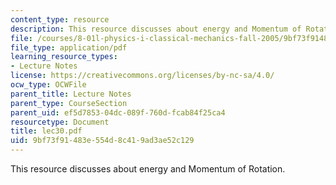 ```yaml
---
content_type: resource
description: This resource discusses about energy and Momentum of Rotation.
file: /courses/8-01l-physics-i-classical-mechanics-fall-2005/9bf73f91483e554d8c419ad3ae52c129_lec30.pdf
file_type: application/pdf
learning_resource_types:
- Lecture Notes
license: https://creativecommons.org/licenses/by-nc-sa/4.0/
ocw_type: OCWFile
parent_title: Lecture Notes
parent_type: CourseSection
parent_uid: ef5d7853-04dc-089f-760d-fcab84f25ca4
resourcetype: Document
title: lec30.pdf
uid: 9bf73f91-483e-554d-8c41-9ad3ae52c129
---
```

This resource discusses about energy and Momentum of Rotation.